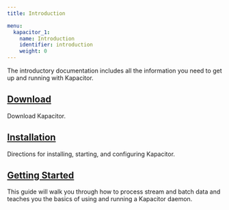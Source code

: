 ```yaml
---
title: Introduction

menu:
  kapacitor_1:
    name: Introduction
    identifier: introduction
    weight: 0
---
```


The introductory documentation includes all the information you need to get up and running with Kapacitor.

## [Download](https://influxdata.com/downloads/#kapacitor)
Download Kapacitor.

## [Installation](/kapacitor/v1.0/introduction/installation/)
Directions for installing, starting, and configuring Kapacitor.

## [Getting Started](/kapacitor/v1.0/introduction/getting_started/)
This guide will walk you through how to process stream and batch data and teaches you the basics of using and running a Kapacitor daemon.
